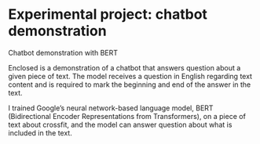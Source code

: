 # Experimental project: chatbot demonstration


Chatbot demonstration with BERT

Enclosed is a demonstration of a chatbot that answers question about a given piece of text. The model receives a question in English regarding text content and is required to mark the beginning and end of the answer in the text.

I trained Google’s neural network-based language model, BERT (Bidirectional Encoder Representations from Transformers), on a piece of text about crossfit, and the model can answer question about what is included in the text.
